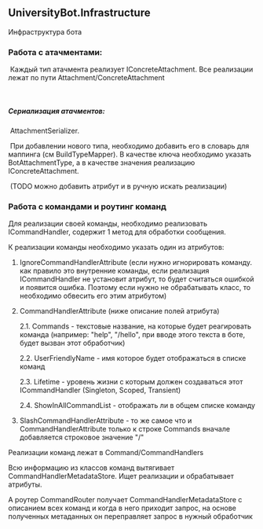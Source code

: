 ﻿## UniversityBot.Infrastructure

Инфраструктура бота



### Работа с атачментами:

​	Каждый тип атачмента реализует IConcreteAttachment. Все реализации лежат по пути Attachment/ConcreteAttachment

​	

##### Сериализация атачментов:

​		AttachmentSerializer.

​		При добавлении нового типа, необходимо добавить его в словарь для маппинга (см BuildTypeMapper). В качестве ключа необходимо указать BotAttachmentType, а в качестве значения реализацию IConcreteAttachment. 

​		(TODO можно добавить атрибут и в ручную искать реализации)



### Работа с командами и роутинг команд

Для реализации своей команды, необходимо реализовать ICommandHandler, содержит 1 метод для обработки сообщения.

К реализации команды необходимо указать один из атрибутов:

1. IgnoreCommandHandlerAttribute (если нужно игнорировать команду. как правило это внутренние команды, если реализация ICommandHandler не установит атрибут, то будет считаться ошибкой и появится ошибка. Поэтому если нужно не обрабатывать класс, то необходимо обвесить его этим атрибутом)

2. CommandHandlerAttribute (ниже описание полей атрибута) 

   2.1. Commands - текстовые название, на которые будет реагировать команда (например: "help", "/hello", при вводе этого текста в боте, будет вызван этот обработчик)

   2.2. UserFriendlyName - имя которое будет отображаться в списке команд

   2.3. Lifetime - уровень жизни с которым должен создаваться этот ICommandHandler (Singleton, Scoped, Transient)

   2.4. ShowInAllCommandList - отображать ли в общем списке команду

3. SlashCommandHandlerAttribute - то же самое что и CommandHandlerAttribute  только к строке Commands вначале добавляется строковое значение "/"



Реализации команд лежат в Command/CommandHandlers



Всю информацию из классов команд вытягивает CommandHandlerMetadataStore. Ищет реализации и обрабатывает атрибуты.

А роутер CommandRouter получает CommandHandlerMetadataStore с описанием всех команд и когда в него приходит запрос, на основе полученных метаданных он переправляет запрос в нужный обработчик

